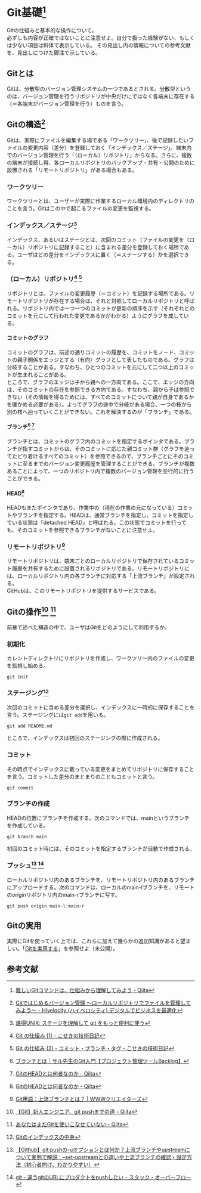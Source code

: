 <!-- TODO:
* 斜体部分の確証／訂正
* コメントアウトした疑問の解消
* 用語の統一：保存、保管、記録など

対象がブランチでなくともよい、という記述を除外するとわかりやすくなる？
 -->

# Git基礎[^0]
Gitの仕組みと基本的な操作について。  
必ずしも内容が正確ではないことに注意せよ。自分で扱った経験がない、もしくは少ない項目は斜体で表示している。
その見出し内の情報についての参考文献を、見出しにつけた脚注で示している。


## Gitとは
Gitは、分散型のバージョン管理システムの一つであるとされる。分散型というのは、バージョン管理を行うリポジトリが中央だけにではなく各端末に存在する（＝各端末がバージョン管理を行う）ものを言う。


## Gitの構造[^0-2]
Gitは、実際にファイルを編集する場である「ワークツリー」、後で記録したいファイルの変更内容（差分）を登録しておく「インデックス／ステージ」、端末内でのバージョン管理を行う「（ローカル）リポジトリ」からなる。さらに、複数の端末が接続し得、各ローカルリポジトリのバックアップ・共有・公開のために設置される「リモートリポジトリ」がある場合もある。

### ワークツリー
ワークツリーとは、ユーザーが実際に作業するローカル環境内のディレクトリのことを言う。Gitはこの中で起こるファイルの変更を監視する。

### インデックス／ステージ[^1]
インデックス、あるいはステージとは、次回のコミット（ファイルの変更を（ローカル）リポジトリに記録すること）に含まれる差分を登録しておく場所である。ユーザはどの差分をインデックスに置く（＝ステージする）かを選択できる。

### （ローカル）リポジトリ[^2] [^3]
リポジトリとは、ファイルの変更履歴（＝コミット）を記録する場所である。リモートリポジトリが存在する場合は、それと対照してローカルリポジトリと呼ばれる。リポジトリ内では一つ一つのコミットが更新の順序を示す（それぞれどのコミットを元にして行われた変更であるかがわかる）ようにグラフを成している。

#### コミットのグラフ
コミットのグラフは、前述の通りコミットの履歴を、コミットをノード、コミットの親子関係をエッジとする（有向）グラフとして表したものである。グラフは分岐することがある。すなわち、ひとつのコミットを元にして二つ以上のコミットが生まれることがある。  
ところで、グラフのエッジは子から親への一方向である。ここで、エッジの方向は、そのコミットの存在を参照できる方向である。すなわち、親から子は参照できない（その情報を得るためには、すべてのコミットについて親が自身であるかを確かめる必要がある）。よってグラフの途中で分岐がある場合、一つの枝から別の枝へ辿っていくことができない。これを解決するのが「ブランチ」である。

<!-- これを解決する以外の目的にも使えることを書いているのがややこしい？ -->

#### ブランチ[^3-2] [^4]
ブランチとは、コミットのグラフ内のコミットを指定するポインタである。ブランチが指すコミットからは、そのコミットに応じた親コミット群（グラフを辿ってたどり着けるすべてのコミット）を参照できるので、ブランチごとにそのコミットに至るまでのバージョン変更履歴を管理することができる。ブランチが複数あることによって、一つのリポジトリ内で複数のバージョン管理を並行的に行うことができる。

#### HEAD[^4]
HEADもまたポインタであり、作業中の（現在の作業の元になっている）コミットやブランチを指定する。HEADは、通常ブランチを指定し、コミットを指定している状態は「detached HEAD」と呼ばれる。この状態でコミットを行っても、そのコミットを参照できるブランチがないことに注意せよ。

### リモートリポジトリ[^7]
リモートリポジトリは、端末ごとのローカルリポジトリで保存されているコミット履歴を共有するために設置されるリポジトリである。リモートリポジトリには、ローカルリポジトリ内の各ブランチに対応する「上流ブランチ」が設定される。  
GitHubは、このリモートリポジトリを提供するサービスである。


## Gitの操作[^8] [^9]
前章で述べた構造の中で、ユーザはGitをどのようにして利用するか。

### 初期化
カレントディレクトリにリポジトリを作成し、ワークツリー内のファイルの変更を監視し始める。
```
git init
```

### ステージング[^10]
次回のコミットに含める差分を選択し、インデックスに一時的に保存することを言う。ステージングには`git add`を用いる。
```
git add README.md
```
ところで、インデックスは初回のステージングの際に作成される。

### コミット
その時点でインデックスに載っている変更をまとめてリポジトリに保存することを言う。コミットした差分のまとまりのこともコミットと言う。
```
git commit
```

### ブランチの作成
HEADの位置にブランチを作成する。次のコマンドでは、mainというブランチを作成している。
```
git branch main
```
初回のコミット時には、そのコミットを指定するブランチが自動で作成される。

### プッシュ[^11] [^12]
ローカルリポジトリ内のあるブランチを、リモートリポジトリ内のあるブランチにアップロードする。次のコマンドは、ローカルのmain-lブランチを、リモートのoriginリポジトリ内のmain-rブランチに写す。
```
git push origin main-l:main-r
```

<!-- ブランチ以外をブランチ以外にプッシュすることはできるか？ -->


## Gitの実用
実際にGitを使っていく上では、これらに加えて幾らかの追加知識があると望ましい。「[Gitを実用する](./utilise-git.md)」を参照せよ（未公開）。


## 参考文献
[^0]: [難しいGitコマンドは、仕組みから理解してみよう - Qiita](https://qiita.com/_ha1f/items/2dca1047c57d4f0bd465)  
[^0-2]: [Gitではじめるバージョン管理 〜ローカルリポジトリでファイルを管理してみよう〜 - Hivelocity (ハイベロシティ) デジタルでビジネスを最適化](https://prograshi.com/general/git/create-a-new-repository-on-the-command-line/)  
[^1]: [誰得UNIX: ステージを理解して git をもっと便利に使う](http://daretoku-unix.blogspot.com/2009/08/git.html)  
[^2]: [Git の仕組み (1) - こせきの技術日記](https://koseki.hatenablog.com/entry/2014/04/22/inside-git-1)  
[^3]: [Git の仕組み (2) - コミット・ブランチ・タグ - こせきの技術日記](https://koseki.hatenablog.com/entry/2014/06/11/inside-git-2)  
[^3-2]: [ブランチとは｜サル先生のGit入門【プロジェクト管理ツールBacklog】](https://backlog.com/ja/git-tutorial/stepup/01/)  
[^4]: [GitのHEADとは何者なのか - Qiita](https://qiita.com/ymzkjpx/items/00ff664da60c37458aaa)  
[^5]: [Git で「追跡ブランチ」って言うのやめましょう - Qiita](https://qiita.com/uasi/items/69368c17c79e99aaddbf)  
[^6]: [【初心者向け】git fetch、git merge、git pullの違いについて - Qiita](https://qiita.com/wann/items/688bc17460a457104d7d)  
[^7]: [Git用語：上流ブランチとは？ | WWWクリエイターズ](https://www-creators.com/archives/4931)  
[^8]: [【Git】新人エンジニア、git pushまでの道 - Qiita](https://qiita.com/yukibe/items/9ef9d54f2e7d53cfb51c)  
[^9]: [あなたはまだGitを使いこなせていない - Qiita](https://qiita.com/hitochan/items/32f43181a3e7db342188)  
[^10]: [Gitのインデックスの中身](https://zenn.dev/kaityo256/articles/inside_the_index)  
[^11]: [【Github】git pushの-uオプションとは何か？上流ブランチやupstreamについて実例で解説｜–set-upstreamとの違いや上流ブランチの確認・設定方法（初心者向け、わかりやすい）](https://prograshi.com/general/git/git-push-u-upstream/)  
[^12]: [git - 違うgitのURLにプロダクトをpushしたい - スタック・オーバーフロー](https://ja.stackoverflow.com/questions/42216/%E9%81%95%E3%81%86git%E3%81%AEurl%E3%81%AB%E3%83%97%E3%83%AD%E3%83%80%E3%82%AF%E3%83%88%E3%82%92push%E3%81%97%E3%81%9F%E3%81%84)  
